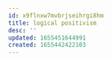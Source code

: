 ```yaml
---
id: x9flnxw7mvbrjseihrgi8hm
title: logical positivism
desc: ''
updated: 1655451644991
created: 1655442422103
---
```


